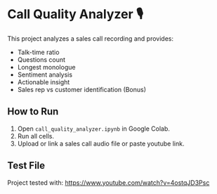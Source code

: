 # Call Quality Analyzer 🎙️
This project analyzes a sales call recording and provides:
- Talk-time ratio
- Questions count
- Longest monologue
- Sentiment analysis
- Actionable insight
- Sales rep vs customer identification (Bonus)

## How to Run
1. Open `call_quality_analyzer.ipynb` in Google Colab.
2. Run all cells.
3. Upload or link a sales call audio file or paste youtube link.

## Test File
Project tested with: https://www.youtube.com/watch?v=4ostqJD3Psc
